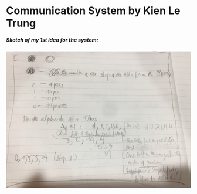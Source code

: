 # Communication System by Kien Le Trung

##### Sketch of my 1st idea for the system:
![](https://github.com/BrightChanges/Unit-2/blob/main/IMG_3993.jpg)
